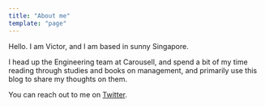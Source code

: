 ```yaml
---
title: "About me"
template: "page"
---
```


Hello. I am Victor, and I am based in sunny Singapore.

I head up the Engineering team at Carousell, and spend a bit of my time reading
through studies and books on management, and primarily use this blog to share
my thoughts on them.

You can reach out to me on [Twitter](https://twitter.com/victorneo).

